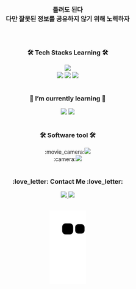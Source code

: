 <h3 align="center">틀려도 된다<br>다만 잘못된 정보를 공유하지 않기 위해 노력하자<h3><br>




<h3 align="center">🛠 Tech Stacks Learning 🛠</h3>
<div align="center">
  <img src="https://img.shields.io/badge/VSCode-5C2D91?style=flat-square&logo=VSCode&logoColor=white"/><br>
  <img src="https://img.shields.io/badge/HTML-E34F26?style=flat-square&logo=HTML5&logoColor=white"/>
  <img src="https://img.shields.io/badge/CSS-1572B6?style=flat-square&logo=CSS3&logoColor=white"/>
  <img src="https://img.shields.io/badge/JavaScript-F7DF1E?style=flat-square&logo=JavaScript&logoColor=white"/>
</div><br>
  
<h3 align="center">🌱 I’m currently learning 🌱</h3>
  <div align="center">
    <img src="https://img.shields.io/badge/Python-3776AB?style=flat-square&logo=python&logoColor=white"/>
    <img src="https://img.shields.io/badge/Pandas-150458?style=flat-square&logo=pandas&logoColor=white"/>
  </div><br>


<h3 align="center">🛠 Software tool 🛠</h3>
<div align="center">
  :movie_camera:<img src="https://img.shields.io/badge/Premiere_Pro-9999FF?style=flat-square&logo=Premiere_Pro&logoColor=white"/><br>
  :camera:<img src="https://img.shields.io/badge/Photoshop-31A8FF?style=flat-square&logo=Photoshop&logoColor=white"/>
</div><br>

<h3 align="center">:love_letter: Contact Me :love_letter:</h3>
<div align="center">
  <a href="mailto:shimtkddnjs13@gmail.com"><img src="https://img.shields.io/badge/Gmail-EA4335?style=flat-square&logo=Gmail&logoColor=white"/>
  <a href="https://www.instagram.com/sim_junko"><img src="https://img.shields.io/badge/Instagram-E4405F?style=flat-square&logo=Instagram&logoColor=white"/>
<div><br>
  
![snake svg](https://github.com/swon95/swon95/blob/output/github-contribution-grid-snake.svg)
